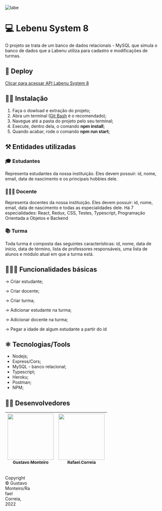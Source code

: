 ![labe](https://user-images.githubusercontent.com/104602579/189521921-9760ddfd-ed7e-4634-9f93-2e3b9fce4fe8.png)

# 💻 Lebenu System 8 
O projeto se trata de um banco de dados relacionais - MySQL que simula o banco de dados que a Labenu utiliza para cadastro e modificações de turmas.

## 🔗 Deploy 
[Clicar para acessar API Labenu System 8](https://documenter.getpostman.com/view/21557009/2s7YYoAkyD)

## 👨‍💻 Instalação

1. Faça o dowload e extração do projeto;
2. Abra um terminal ([Git Bash](https://git-scm.com/) é o recomendado);
3. Navegue até a pasta do projeto pelo seu terminal;
4. Execute, dentro dela, o comando **npm install**;
5. Quando acabar, rode o comando **npm run start**;

## ⚒ Entidades utilizadas 
### 🎓 Estudantes 
Representa estudantes da nossa instituição. Eles devem possuir: id, nome, email, data de nascimento e os principais hobbies dele.

### 👨🏼‍🏫 Docente 
Representa docentes da nossa instituição. Eles devem possuir: id, nome, email, data de nascimento e todas as especialidades dele. Há 7 especialidades: React, Redux, CSS, Testes, Typescript, Programação Orientada a Objetos e Backend

### 📚 Turma 
Toda turma é composta das seguintes características: id, nome, data de início, data de término, lista de professores responsáveis, uma lista de alunos e módulo atual em que a turma está.

## 👨🏼‍💻 Funcionalidades básicas  

→ Criar estudante;

→ Criar docente;

→ Criar turma;

→ Adicionar estudante na turma;

→ Adicionar docente na turma;

→ Pegar a idade de algum estudante a partir do id

## ⚛️ Tecnologias/Tools 
- Nodejs;
- Express/Cors; 
- MySQL - banco relacional; 
- Typescript; 
- Heroku; 
- Postman; 
- NPM; 

## 🧑‍💻 Desenvolvedores 
<div align="left"> 

| [<img src="https://user-images.githubusercontent.com/60453269/183482401-f2734146-1eb6-4f49-9788-144dae668db4.png" width=150><br><sub> Gustavo Monteiro </sub>](https://www.linkedin.com/in/gustavomonteirodev/) |  [<img src="https://avatars.githubusercontent.com/u/95589176?v=4" width=150><br><sub>Rafael Correia </sub>](https://www.linkedin.com/in/rafaelccorreia/) |
|---|---|

</div> 

<footer>
<p style="float:left; width: 16%;">
Copyright © Gustavo Monteiro/Rafael Correia, 2022
</p>
</footer>
